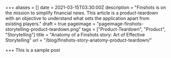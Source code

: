 +++
aliases = []
date = 2021-03-15T03:30:00Z
description = "Finshots is on the mission to simplify financial news. This article is a product-teardown with an objective to understand what sets the application apart from existing players."
draft = true
pageimage = "pageimage-finshots-storytelling-product-teardown.png"
tags = ["Product-Teardown", "Product", "Storytelling"]
title = "Anatomy of a Finshots story: Art of Effective Storytelling"
url = "/blog/finshots-story-anatomy-product-teardown/"

+++
This is a sample post